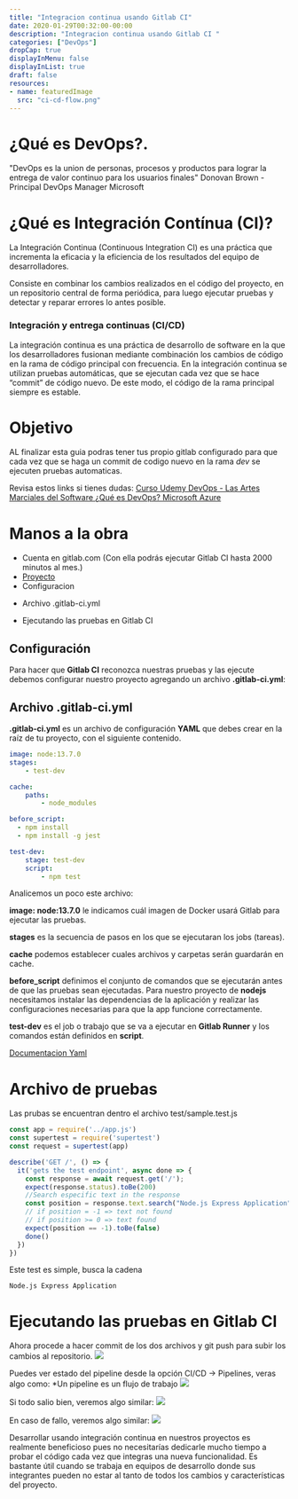 ```yaml
---
title: "Integracion continua usando Gitlab CI"
date: 2020-01-29T00:32:00-00:00
description: "Integracion continua usando Gitlab CI "
categories: ["DevOps"]
dropCap: true
displayInMenu: false
displayInList: true
draft: false
resources:
- name: featuredImage
  src: "ci-cd-flow.png"
---
```


# ¿Qué es DevOps?.

"DevOps es la union de personas, procesos y productos para lograr la entrega de valor continuo para los usuarios finales" Donovan Brown - Principal DevOps Manager Microsoft

# ¿Qué es Integración Contínua (CI)?

La Integración Continua (Continuous Integration CI) es una práctica que incrementa la eficacia y la eficiencia de los resultados del equipo de desarrolladores.

Consiste en combinar los cambios realizados en el código del proyecto, en un repositorio central de forma periódica, para luego ejecutar pruebas y detectar y reparar errores lo antes posible.
### Integración y entrega continuas (CI/CD)

La integración continua es una práctica de desarrollo de software en la que los desarrolladores fusionan mediante combinación los cambios de código en la rama de código principal con frecuencia. En la integración continua se utilizan pruebas automáticas, que se ejecutan cada vez que se hace “commit” de código nuevo. De este modo, el código de la rama principal siempre es estable.


# Objetivo
AL finalizar esta guia podras tener tus propio gitlab configurado para que cada vez que se haga un commit de codigo nuevo en la rama *dev* se ejecuten pruebas automaticas.

Revisa estos links si tienes dudas:
[Curso Udemy DevOps - Las Artes Marciales del Software ](https://www.udemy.com/course/devops-las-artes-marciales-del-software/)
[¿Qué es DevOps? Microsoft Azure](https://azure.microsoft.com/es-es/overview/what-is-devops/)

# Manos a la obra
+ Cuenta en gitlab.com (Con ella podrás ejecutar Gitlab CI hasta 2000 minutos al mes.)
+ [Proyecto](./integracion-continua-laboratorio/ejemplo-ci.zip)
+ Configuracion
 * Archivo .gitlab-ci.yml
+ Ejecutando las pruebas en Gitlab CI

## Configuración
Para hacer que **Gitlab CI** reconozca nuestras pruebas y las ejecute debemos configurar nuestro proyecto agregando un archivo **.gitlab-ci.yml**:

## Archivo .gitlab-ci.yml

**.gitlab-ci.yml** es un archivo de configuración **YAML** que debes crear en la raíz de tu proyecto, con el siguiente contenido.

```yaml
image: node:13.7.0
stages:
    - test-dev

cache:
    paths:
        - node_modules

before_script:
  - npm install
  - npm install -g jest

test-dev:
    stage: test-dev
    script:
        - npm test
```

Analicemos un poco este archivo:

**image: node:13.7.0** le indicamos cuál imagen de Docker usará Gitlab para ejecutar las pruebas.

**stages** es la secuencia de pasos en los que se ejecutaran los jobs (tareas).

**cache** podemos establecer cuales archivos y carpetas serán guardarán en cache.

**before_script** definimos el conjunto de comandos que se ejecutarán antes de que las pruebas sean ejecutadas. Para nuestro proyecto de **nodejs** necesitamos instalar las dependencias de la aplicación y realizar las configuraciones necesarias para que la app funcione correctamente.

**test-dev** es el job o trabajo que se va a ejecutar en **Gitlab Runner** y los comandos están definidos en **script**.

[Documentacion Yaml](https://docs.gitlab.com/ce/ci/yaml/README.html)

# Archivo de pruebas
Las prubas se encuentran dentro el archivo  test/sample.test.js
```javascript
const app = require('../app.js')
const supertest = require('supertest')
const request = supertest(app)

describe('GET /', () => {
  it('gets the test endpoint', async done => {
    const response = await request.get('/');
    expect(response.status).toBe(200)
    //Search especific text in the response
    const position = response.text.search("Node.js Express Application");
    // if position = -1 => text not found
    // if position >= 0 => text found
    expect(position == -1).toBe(false)
    done()
  })
})
```
Este test es simple, busca la cadena

```
Node.js Express Application
```
# Ejecutando las pruebas en Gitlab CI

Ahora procede a hacer commit de los dos archivos y git push para subir los cambios al repositorio.
![](./images/1.png)

Puedes ver estado del pipeline desde la opción CI/CD -> Pipelines, veras algo como:
*Un pipeline es un flujo de trabajo
![](./images/2.png)

Si todo salio bien, veremos algo similar:
![](./images/3.png)

En caso de fallo, veremos algo similar:
![](./images/4.png)


Desarrollar usando integración continua en nuestros proyectos es realmente beneficioso pues no necesitarías dedicarle mucho tiempo a probar el código cada vez que integras una nueva funcionalidad. Es bastante útil cuando se trabaja en equipos de desarrollo donde sus integrantes pueden no estar al tanto de todos los cambios y características del proyecto.